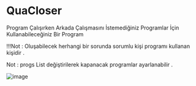 # QuaCloser
Program Çalışırken Arkada Çalışmasını İstemediğiniz Programlar İçin Kullanabileceğiniz Bir Program

!!!Not : Oluşabilecek herhangi bir sorunda sorumlu kişi programı kullanan kişidir .

Not : progs List değiştirilerek kapanacak programlar ayarlanabilir .

![image](https://github.com/QuartzzDev/QuaCloser/assets/69876083/bd4d3be3-32db-41e5-9844-d19db4108a63)
